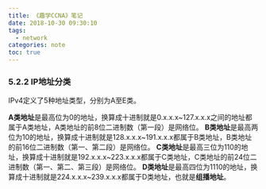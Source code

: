 ```yaml
---
title: 《趣学CCNA》笔记
date: 2018-10-30 09:30:10
tags:
  - network
categories: note
toc: true
---
```


<!--more-->
<!-- toc -->

### 5.2.2 IP地址分类

IPv4定义了5种地址类型，分别为A至E类。

**A类地址**是最高位为0的地址，换算成十进制就是0.x.x.x~127.x.x.x之间的地址都属于A类地址，A类地址的前8位二进制数（第一段）是网络位。
**B类地址**是最高两位为10的地址，换算成十进制就是128.x.x.x~191.x.x.x都属于B类地址，B类地址的前16位二进制数（第一、第二段）是网络位。
**C类地址**是最高三位为110的地址，换算成十进制就是192.x.x.x~223.x.x.x都属于C类地址，C类地址的前24位二进制数（第一、第二、第三段）是网络位。
**D类地址**是最高四位为1110的地址，换算成十进制就是224.x.x.x~239.x.x.x都属于D类地址，也就是**组播地址**。